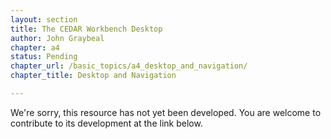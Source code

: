 ```yaml
---
layout: section
title: The CEDAR Workbench Desktop
author: John Graybeal
chapter: a4
status: Pending
chapter_url: /basic_topics/a4_desktop_and_navigation/
chapter_title: Desktop and Navigation

---
```

We're sorry, this resource has not yet been developed. You are welcome to contribute to its development at the link below.
